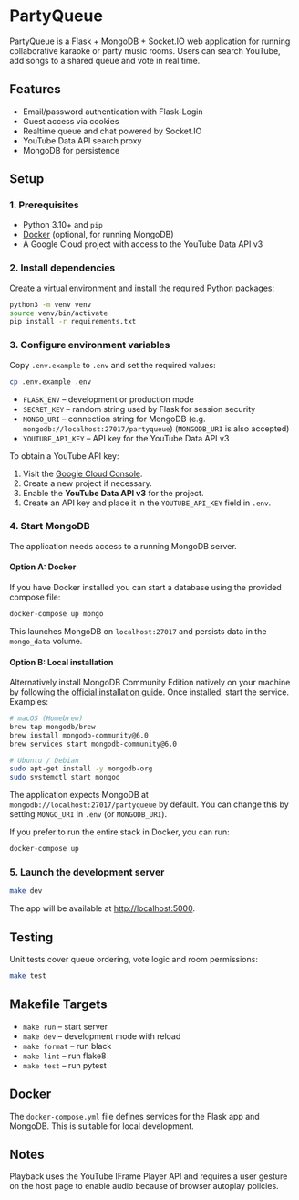 # PartyQueue

PartyQueue is a Flask + MongoDB + Socket.IO web application for running collaborative karaoke or party music rooms. Users can search YouTube, add songs to a shared queue and vote in real time.

## Features

- Email/password authentication with Flask-Login
- Guest access via cookies
- Realtime queue and chat powered by Socket.IO
- YouTube Data API search proxy
- MongoDB for persistence

## Setup

### 1. Prerequisites

- Python 3.10+ and `pip`
- [Docker](https://docs.docker.com/get-docker/) (optional, for running MongoDB)
- A Google Cloud project with access to the YouTube Data API v3

### 2. Install dependencies

Create a virtual environment and install the required Python packages:

```bash
python3 -m venv venv
source venv/bin/activate
pip install -r requirements.txt
```

### 3. Configure environment variables

Copy `.env.example` to `.env` and set the required values:

```bash
cp .env.example .env
```

- `FLASK_ENV` – development or production mode
- `SECRET_KEY` – random string used by Flask for session security
- `MONGO_URI` – connection string for MongoDB (e.g. `mongodb://localhost:27017/partyqueue`)
  (`MONGODB_URI` is also accepted)
- `YOUTUBE_API_KEY` – API key for the YouTube Data API v3

To obtain a YouTube API key:

1. Visit the [Google Cloud Console](https://console.cloud.google.com/).
2. Create a new project if necessary.
3. Enable the **YouTube Data API v3** for the project.
4. Create an API key and place it in the `YOUTUBE_API_KEY` field in `.env`.

### 4. Start MongoDB

The application needs access to a running MongoDB server.

#### Option A: Docker

If you have Docker installed you can start a database using the provided
compose file:

```bash
docker-compose up mongo
```

This launches MongoDB on `localhost:27017` and persists data in the
`mongo_data` volume.

#### Option B: Local installation

Alternatively install MongoDB Community Edition natively on your machine by
following the [official installation
guide](https://www.mongodb.com/docs/manual/installation/). Once installed,
start the service. Examples:

```bash
# macOS (Homebrew)
brew tap mongodb/brew
brew install mongodb-community@6.0
brew services start mongodb-community@6.0

# Ubuntu / Debian
sudo apt-get install -y mongodb-org
sudo systemctl start mongod
```

The application expects MongoDB at `mongodb://localhost:27017/partyqueue` by
default. You can change this by setting `MONGO_URI` in `.env` (or
`MONGODB_URI`).

If you prefer to run the entire stack in Docker, you can run:

```bash
docker-compose up
```

### 5. Launch the development server

```bash
make dev
```

The app will be available at [http://localhost:5000](http://localhost:5000).

## Testing

Unit tests cover queue ordering, vote logic and room permissions:

```bash
make test
```

## Makefile Targets

- `make run` – start server
- `make dev` – development mode with reload
- `make format` – run black
- `make lint` – run flake8
- `make test` – run pytest

## Docker

The `docker-compose.yml` file defines services for the Flask app and MongoDB. This is suitable for local development.

## Notes

Playback uses the YouTube IFrame Player API and requires a user gesture on the host page to enable audio because of browser autoplay policies.
